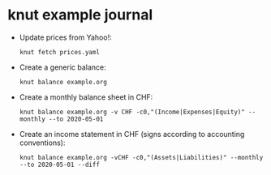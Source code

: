 # knut example journal

- Update prices from Yahoo!:

  ```
  knut fetch prices.yaml
  ```

- Create a generic balance:
    ```
    knut balance example.org
    ```

- Create a monthly balance sheet in CHF:
    ```
    knut balance example.org -v CHF -c0,"(Income|Expenses|Equity)" --monthly --to 2020-05-01
    ```

- Create an income statement in CHF (signs according to accounting conventions):
    ```
    knut balance example.org -vCHF -c0,"(Assets|Liabilities)" --monthly --to 2020-05-01 --diff
    ```
